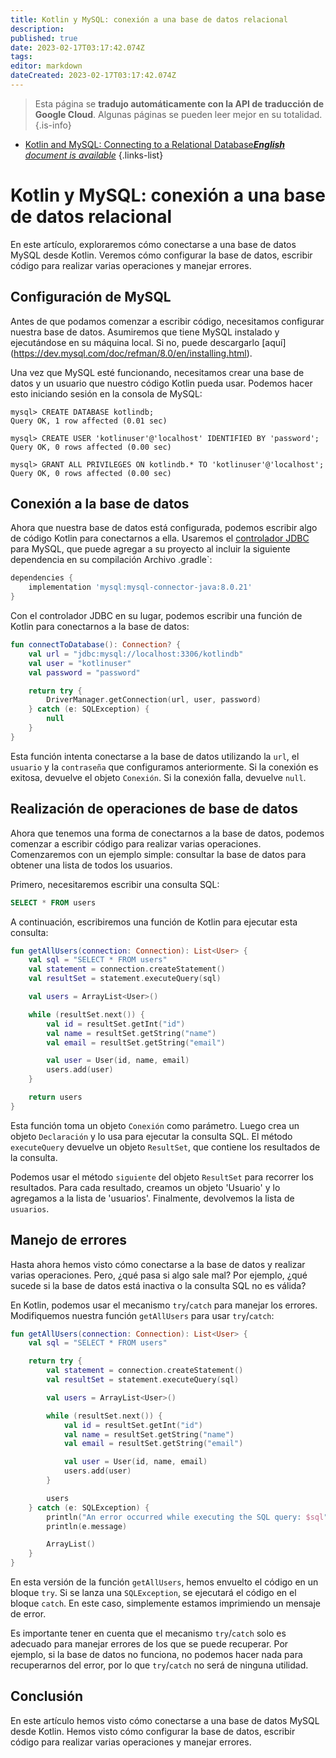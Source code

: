 ```yaml
---
title: Kotlin y MySQL: conexión a una base de datos relacional
description: 
published: true
date: 2023-02-17T03:17:42.074Z
tags: 
editor: markdown
dateCreated: 2023-02-17T03:17:42.074Z
---
```


> Esta página se **tradujo automáticamente con la API de traducción de Google Cloud**.
Algunas páginas se pueden leer mejor en su totalidad.{.is-info}



- [Kotlin and MySQL: Connecting to a Relational Database***English** document is available*](/en/Knowledge-base/Kotlin/kotlin-and-mysql-connecting-to-a-relational-database)
{.links-list}


# Kotlin y MySQL: conexión a una base de datos relacional

En este artículo, exploraremos cómo conectarse a una base de datos MySQL desde Kotlin. Veremos cómo configurar la base de datos, escribir código para realizar varias operaciones y manejar errores.

## Configuración de MySQL

Antes de que podamos comenzar a escribir código, necesitamos configurar nuestra base de datos. Asumiremos que tiene MySQL instalado y ejecutándose en su máquina local. Si no, puede descargarlo [aquí] (https://dev.mysql.com/doc/refman/8.0/en/installing.html).

Una vez que MySQL esté funcionando, necesitamos crear una base de datos y un usuario que nuestro código Kotlin pueda usar. Podemos hacer esto iniciando sesión en la consola de MySQL:

```mysql
mysql> CREATE DATABASE kotlindb;
Query OK, 1 row affected (0.01 sec)

mysql> CREATE USER 'kotlinuser'@'localhost' IDENTIFIED BY 'password';
Query OK, 0 rows affected (0.00 sec)

mysql> GRANT ALL PRIVILEGES ON kotlindb.* TO 'kotlinuser'@'localhost';
Query OK, 0 rows affected (0.00 sec)
```

## Conexión a la base de datos

Ahora que nuestra base de datos está configurada, podemos escribir algo de código Kotlin para conectarnos a ella. Usaremos el [controlador JDBC](https://dev.mysql.com/doc/connector-j/8.0/en/) para MySQL, que puede agregar a su proyecto al incluir la siguiente dependencia en su compilación Archivo .gradle`:

```groovy
dependencies {
    implementation 'mysql:mysql-connector-java:8.0.21'
}
```

Con el controlador JDBC en su lugar, podemos escribir una función de Kotlin para conectarnos a la base de datos:

```kotlin
fun connectToDatabase(): Connection? {
    val url = "jdbc:mysql://localhost:3306/kotlindb"
    val user = "kotlinuser"
    val password = "password"

    return try {
        DriverManager.getConnection(url, user, password)
    } catch (e: SQLException) {
        null
    }
}
```

Esta función intenta conectarse a la base de datos utilizando la `url`, el `usuario` y la `contraseña` que configuramos anteriormente. Si la conexión es exitosa, devuelve el objeto `Conexión`. Si la conexión falla, devuelve `null`.

## Realización de operaciones de base de datos

Ahora que tenemos una forma de conectarnos a la base de datos, podemos comenzar a escribir código para realizar varias operaciones. Comenzaremos con un ejemplo simple: consultar la base de datos para obtener una lista de todos los usuarios.

Primero, necesitaremos escribir una consulta SQL:

```sql
SELECT * FROM users
```

A continuación, escribiremos una función de Kotlin para ejecutar esta consulta:

```kotlin
fun getAllUsers(connection: Connection): List<User> {
    val sql = "SELECT * FROM users"
    val statement = connection.createStatement()
    val resultSet = statement.executeQuery(sql)

    val users = ArrayList<User>()

    while (resultSet.next()) {
        val id = resultSet.getInt("id")
        val name = resultSet.getString("name")
        val email = resultSet.getString("email")

        val user = User(id, name, email)
        users.add(user)
    }

    return users
}
```

Esta función toma un objeto `Conexión` como parámetro. Luego crea un objeto `Declaración` y lo usa para ejecutar la consulta SQL. El método `executeQuery` devuelve un objeto `ResultSet`, que contiene los resultados de la consulta.

Podemos usar el método `siguiente` del objeto `ResultSet` para recorrer los resultados. Para cada resultado, creamos un objeto 'Usuario' y lo agregamos a la lista de 'usuarios'. Finalmente, devolvemos la lista de `usuarios`.

## Manejo de errores

Hasta ahora hemos visto cómo conectarse a la base de datos y realizar varias operaciones. Pero, ¿qué pasa si algo sale mal? Por ejemplo, ¿qué sucede si la base de datos está inactiva o la consulta SQL no es válida?

En Kotlin, podemos usar el mecanismo `try`/`catch` para manejar los errores. Modifiquemos nuestra función `getAllUsers` para usar `try`/`catch`:

```kotlin
fun getAllUsers(connection: Connection): List<User> {
    val sql = "SELECT * FROM users"

    return try {
        val statement = connection.createStatement()
        val resultSet = statement.executeQuery(sql)

        val users = ArrayList<User>()

        while (resultSet.next()) {
            val id = resultSet.getInt("id")
            val name = resultSet.getString("name")
            val email = resultSet.getString("email")

            val user = User(id, name, email)
            users.add(user)
        }

        users
    } catch (e: SQLException) {
        println("An error occurred while executing the SQL query: $sql")
        println(e.message)

        ArrayList()
    }
}
```

En esta versión de la función `getAllUsers`, hemos envuelto el código en un bloque `try`. Si se lanza una `SQLException`, se ejecutará el código en el bloque `catch`. En este caso, simplemente estamos imprimiendo un mensaje de error.

Es importante tener en cuenta que el mecanismo `try`/`catch` solo es adecuado para manejar errores de los que se puede recuperar. Por ejemplo, si la base de datos no funciona, no podemos hacer nada para recuperarnos del error, por lo que `try`/`catch` no será de ninguna utilidad.

## Conclusión

En este artículo hemos visto cómo conectarse a una base de datos MySQL desde Kotlin. Hemos visto cómo configurar la base de datos, escribir código para realizar varias operaciones y manejar errores.